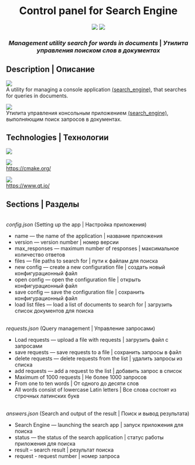 <h1 align="center">Control panel for Search Engine</h1>
<p align="center">
<img src="https://img.shields.io/badge/made_by-ZSergeyN-blue">
<img src="https://img.shields.io/badge/language-C%2B%2B-red">

<h3 align="center"><i> Management utility search for words in documents</i> | <i> Утилита управления поиском слов в документах</i></h3>

## Description | Описание

![](https://img.shields.io/badge/ENG-blue)<br>
 A utility for managing a console application [(search_engine)](https://github.com/ZSergeyN/search_engine), that searches for queries in documents.<br>

![](https://img.shields.io/badge/RUS-red)<br>
 Утилита управления консольным приложением [(search_engine)](https://github.com/ZSergeyN/search_engine), выполняющим поиск запросов в документах.<br>

## Technologies | Технологии
![](https://img.shields.io/badge/C%2B%2B-17-green?style=for-the-badge)<br>

![](https://img.shields.io/badge/CMake-3.24-green?style=for-the-badge)<br>
<https://cmake.org/><br>

![](https://img.shields.io/badge/QT-6.8.1-green?style=for-the-badge)<br>
<https://www.qt.io/><br>

## Sections | Разделы
<br>*config.json*
  (Setting up the app | Настройка приложения)
  * name — the name of the application | название приложения
  * version — version number | номер версии
  * max_responses — maximum number of responses | максимальное количество ответов
  * files — file paths to search for | пути к файлам для поиска
  * new config — create a new configuration file | создать новый конфигурационный файл
  * open config — open the configuration file | открыть конфигурационный файл
  * save config — save the configuration file | сохранить конфигурационный файл
  * load list files — load a list of documents to search for | загрузить список документов для поиска
  
<br>*requests.json*
  (Query management | Управление запросами)
  * Load requests — upload a file with requests | загрузить файл с запросами
  * save requests — save requests to a file | сохранить запросы в файл
  * delete requests — delete requests from the list | удалить запросы из списка
  * add requests — add a request to the list | добавить запрос в список
  * Maximum of 1000 requests | Не более 1000 запросов
  * From one to ten words | От одного до десяти слов
  * All words consist of lowercase Latin letters | Все слова состоят из строчных латинских букв
  
<br>*answers.json*
(Search and output of the result | Поиск и вывод результата)
  * Search Engine — launching the search app | запуск приложения для поиска
  * status — the status of the search application | статус работы приложения для поиска
  * result – search result | результат поиска
  * request - request number | номер запроса
